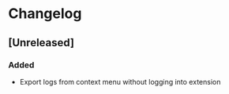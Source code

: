 # Changelog

## [Unreleased]

### Added

- Export logs from context menu without logging into extension
